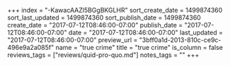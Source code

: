 +++
index = "-KawacAAZl5BGgBKGLHR"
sort_create_date = 1499874360
sort_last_updated = 1499874360
sort_publish_date = 1499874360
create_date = "2017-07-12T08:46:00-07:00"
publish_date = "2017-07-12T08:46:00-07:00"
date = "2017-07-12T08:46:00-07:00"
last_updated = "2017-07-12T08:46:00-07:00"
preview_url = "3bff0a1d-2013-810c-ce9c-496e9a2a085f"
name = "true crime"
title = "true crime"
is_column = false
reviews_tags = ["reviews/quid-pro-quo.md"]
notes_tags = ""
+++

